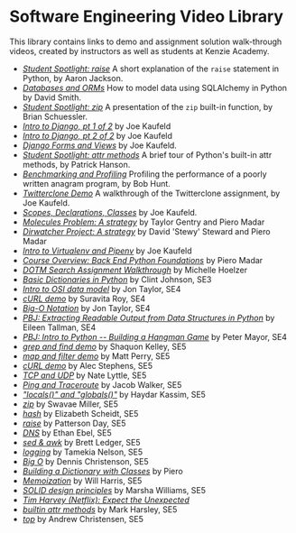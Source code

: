 # Software Engineering Video Library

This library contains links to demo and assignment solution walk-through videos, created by instructors as well as students at Kenzie Academy.

- [*Student Spotlight: raise*](https://s3.us-east-2.amazonaws.com/videos.kenzie.academy/Software+Engineering+-+Python/2018-11-7+--+demo+python+raise+exception.mp4) A short explanation of the `raise` statement in Python, by Aaron Jackson.
- [*Databases and ORMs*](https://s3.us-east-2.amazonaws.com/videos.kenzie.academy/Software+Engineering+-+Python/2018-11-7+--+databases+and+orms.mp4) How to model data using SQLAlchemy in Python by David Smith.
- [*Student Spotlight: zip*](https://s3.us-east-2.amazonaws.com/videos.kenzie.academy/Software+Engineering+-+Python/2018-11-13+--+demo-python-zip.mp4) A presentation of the `zip` built-in function, by Brian Schuessler.
- [*Intro to Django, pt 1 of 2*](https://s3.us-east-2.amazonaws.com/videos.kenzie.academy/Software+Engineering+-+Python/2018-11-12+--+Introduction+to+Django+Part+One.mp4) by Joe Kaufeld
- [*Intro to Django, pt 2 of 2*](https://s3.us-east-2.amazonaws.com/videos.kenzie.academy/Software+Engineering+-+Python/2018-11-12+--+Introduction+to+Django+Part+Two.mp4) by Joe Kaufeld
- [*Django Forms and Views*](https://s3.us-east-2.amazonaws.com/videos.kenzie.academy/Software+Engineering+-+Python/2018-11-26+--+Django+Forms+and+Views.mp4) by Joe Kaufeld.
- [*Student Spotlight: attr methods*](https://s3.us-east-2.amazonaws.com/videos.kenzie.academy/Software+Engineering+-+Python/2018-12-04+--+demo_python_attr_methods.mp4) A brief tour of Python's built-in attr methods, by Patrick Hanson.
- [*Benchmarking and Profiling*](https://s3.us-east-2.amazonaws.com/videos.kenzie.academy/Software+Engineering+-+Python/2018-12-05+--+demo_benchmarking.mp4) Profiling the performance of a poorly written anagram program, by Bob Hunt.
- [*Twitterclone Demo*](https://s3.us-east-2.amazonaws.com/videos.kenzie.academy/Software+Engineering+-+Python/2018-12-05+--+demo_benchmarking.mp4) A walkthrough of the Twitterclone assignment, by Joe Kaufeld.
- [*Scopes, Declarations, Classes*](https://s3.us-east-2.amazonaws.com/videos.kenzie.academy/Software+Engineering+-+Python/2018-10-15+--+Scope+Issues%2C+Declaration%2C+and+Classes.m4v) by Joe Kaufeld.
- [*Molecules Problem: A strategy*](https://s3.us-east-2.amazonaws.com/videos.kenzie.academy/Software+Engineering+-+Python/2019-01-04+--+Molecules-Strategy.mp4) by Taylor Gentry and Piero Madar
- [*Dirwatcher Project: A strategy*](https://s3.us-east-2.amazonaws.com/videos.kenzie.academy/Software+Engineering+-+Python/2019-01-15+--+Dirwatcher-Strategy.mp4) by David 'Stewy' Steward and Piero Madar
- [*Intro to Virtualenv and Pipenv*](https://s3.us-east-2.amazonaws.com/videos.kenzie.academy/Software+Engineering+-+Python/2019-01-22+--+Virtualenvs+and+pipenv.mp4) by Joe Kaufeld
- [*Course Overview: Back End Python Foundations*](https://s3.us-east-2.amazonaws.com/videos.kenzie.academy/Software+Engineering+-+Python/2019-01-23+--+Python+Foundations+Overview.mp4) by Piero Madar
- [*DOTM Search Assignment Walkthrough*](https://s3.us-east-2.amazonaws.com/videos.kenzie.academy/Software+Engineering+-+Python/2019-02-21+--+demo+dotm+search.mp4) by Michelle Hoelzer
- [*Basic Dictionaries in Python*](https://s3.us-east-2.amazonaws.com/videos.kenzie.academy/Software+Engineering+-+Python/2019-03-28+--+Basic+Dictionaries+in+Python+by+Clint+Johnson+(SE4).mp4) by Clint Johnson, SE3
- [*Intro to OSI data model*](https://s3.us-east-2.amazonaws.com/videos.kenzie.academy/Software+Engineering+-+Python/2019-05-20+--+The+OSI+Model.mp4) by Jon Taylor, SE4
- [*cURL demo*](https://s3.us-east-2.amazonaws.com/videos.kenzie.academy/Software+Engineering+-+Python/2019-06-25+cURL+demo+(Suravita+Roy+-+SE4).mp4) by Suravita Roy, SE4
- [*Big-O Notation*](https://s3.us-east-2.amazonaws.com/videos.kenzie.academy/Software+Engineering+-+Python/2019-07-02+Big-O+Notation+(Jon+Taylor+-+SE4).mp4) by Jon Taylor, SE4
- [*PBJ: Extracting Readable Output from Data Structures in Python*](https://www.youtube.com/watch?v=kGqRnbkQHWc) by Eileen Tallman, SE4
- [*PBJ: Intro to Python -- Building a Hangman Game*](https://www.youtube.com/watch?v=R-Hi9ihBfOM) by Peter Mayor, SE4
- [*grep and find demo*](https://s3.us-east-2.amazonaws.com/videos.kenzie.academy/Software+Engineering+-+Python/2019-08-09+grep+and+find+demo+(Shaquon+Kelley+-+SE5).mp4) by Shaquon Kelley, SE5
- [*map and filter demo*](https://s3.us-east-2.amazonaws.com/videos.kenzie.academy/Software+Engineering+-+Python/2019-08-13+--+map+and+filter+(Matt+Perry+-+SE5).mp4) by Matt Perry, SE5
- [*cURL demo*](https://s3.us-east-2.amazonaws.com/videos.kenzie.academy/Software+Engineering+-+Python/2019-08-15+--+curl+demo+(Alec+Stephens+SE5).mp4) by Alec Stephens, SE5
- [*TCP and UDP*](https://s3.us-east-2.amazonaws.com/videos.kenzie.academy/Software+Engineering+-+Python/2019-08-20+--+TCP+and+UDP+(Nate+Lyttle+SE5).mp4) by Nate Lyttle, SE5
- [*Ping and Traceroute*](https://s3.us-east-2.amazonaws.com/videos.kenzie.academy/Software+Engineering+-+Python/2019-08-29+--+Ping+and+Traceroute+-+(Jacob+Walker+SE5).mp4) by Jacob Walker, SE5
- [*"locals()" and "globals()"*](https://s3.us-east-2.amazonaws.com/videos.kenzie.academy/Software+Engineering+-+Python/2019-09-03+--+globals+and+locals+(Haydar+Kassim+SE5).mp4) by Haydar Kassim, SE5
- [*zip*](https://s3.us-east-2.amazonaws.com/videos.kenzie.academy/Software+Engineering+-+Python/2019-09-05+--+zip+(Swavae+Miller+SE5).mp4) by Swavae Miller, SE5
- [*hash*](https://s3.us-east-2.amazonaws.com/videos.kenzie.academy/Software+Engineering+-+Python/2019-09-12+--+hash+(Elizabeth+Scheidt+SE5)+.mp4) by Elizabeth Scheidt, SE5
- [*raise*](https://s3.us-east-2.amazonaws.com/videos.kenzie.academy/Software+Engineering+-+Python/2019-09-17+--+raise+(Patterson+Day+SE5).mp4) by Patterson Day, SE5
- [*DNS*](https://s3.us-east-2.amazonaws.com/videos.kenzie.academy/Software+Engineering+-+Python/2019-09-19+--+DNS+(Ethan+Ebel+SE5).mp4) by Ethan Ebel, SE5
- [*sed & awk*](https://s3.us-east-2.amazonaws.com/videos.kenzie.academy/Software+Engineering+-+Python/2019-09-24+--+sed+and+awk+(Brett+Ledger+SE5).mp4) by Brett Ledger, SE5
- [*logging*](https://s3.us-east-2.amazonaws.com/videos.kenzie.academy/Software+Engineering+-+Python/2019-09-26+--+logging+(Tamekia+Nelson+SE5).mp4) by Tamekia Nelson, SE5
- [*Big O*](https://s3.us-east-2.amazonaws.com/videos.kenzie.academy/Software+Engineering+-+Python/2019-10-03+--+Big+O+(Dennis+Christenson+SE5).mp4) by Dennis Christenson, SE5
- [*Building a Dictionary with Classes*](https://s3.us-east-2.amazonaws.com/videos.kenzie.academy/Software+Engineering+-+Python/2019-10-07+--+Building+a+Dictionary+with+Classes+(Piero).mp4) by Piero
- [*Memoization*](https://s3.us-east-2.amazonaws.com/videos.kenzie.academy/Software+Engineering+-+Python/2019-10-08+--+Memoization+(Will+Harris+SE5).mp4) by Will Harris, SE5
- [*SOLID design principles*](https://s3.us-east-2.amazonaws.com/videos.kenzie.academy/Software+Engineering+-+Python/2019-10-10+--+SOLID+design+principles+(Marsha+Williams+SE5).mp4) by Marsha Williams, SE5
- [*Tim Harvey (Netflix): Expect the Unexpected*](https://s3.us-east-2.amazonaws.com/videos.kenzie.academy/Guest+Speakers/2019-10-09+Tim+Harvey+Netflix.mp4)
- [*builtin attr methods*](https://s3.us-east-2.amazonaws.com/videos.kenzie.academy/Software+Engineering+-+Python/2019-10-15+--+builtin+attr+methods+(Mark+Harsley+SE5).mp4) by Mark Harsley, SE5
- [*top*](https://s3.us-east-2.amazonaws.com/videos.kenzie.academy/Software+Engineering+-+Python/2019-10-17+--+top+(Andrew+Christensen+SE5).mp4) by Andrew Christensen, SE5
